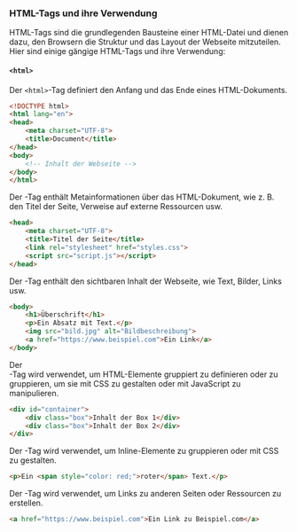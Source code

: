 ### HTML-Tags und ihre Verwendung

HTML-Tags sind die grundlegenden Bausteine einer HTML-Datei und dienen dazu, den Browsern die Struktur und das Layout der Webseite mitzuteilen. Hier sind einige gängige HTML-Tags und ihre Verwendung:

#### `<html>`

Der `<html>`-Tag definiert den Anfang und das Ende eines HTML-Dokuments.

```html
<!DOCTYPE html>
<html lang="en">
<head>
    <meta charset="UTF-8">
    <title>Document</title>
</head>
<body>
    <!-- Inhalt der Webseite -->
</body>
</html>
```

<head>
Der <head>-Tag enthält Metainformationen über das HTML-Dokument, wie z. B. den Titel der Seite, Verweise auf externe Ressourcen usw.

```html
<head>
    <meta charset="UTF-8">
    <title>Titel der Seite</title>
    <link rel="stylesheet" href="styles.css">
    <script src="script.js"></script>
</head>

```

<body>
Der <body>-Tag enthält den sichtbaren Inhalt der Webseite, wie Text, Bilder, Links usw.

```html
<body>
    <h1>Überschrift</h1>
    <p>Ein Absatz mit Text.</p>
    <img src="bild.jpg" alt="Bildbeschreibung">
    <a href="https://www.beispiel.com">Ein Link</a>
</body>

```

<div>
Der <div>-Tag wird verwendet, um HTML-Elemente gruppiert zu definieren oder zu gruppieren, um sie mit CSS zu gestalten oder mit JavaScript zu manipulieren.

```html
<div id="container">
    <div class="box">Inhalt der Box 1</div>
    <div class="box">Inhalt der Box 2</div>
</div>

```

<span>
Der <span>-Tag wird verwendet, um Inline-Elemente zu gruppieren oder mit CSS zu gestalten.

```html
<p>Ein <span style="color: red;">roter</span> Text.</p>
```

<a>
Der <a>-Tag wird verwendet, um Links zu anderen Seiten oder Ressourcen zu erstellen.

```html
<a href="https://www.beispiel.com">Ein Link zu Beispiel.com</a>
```
